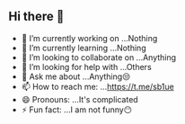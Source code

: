## Hi there 👋



- 🔭 I’m currently working on ...Nothing
- 🌱 I’m currently learning ...Nothing
- 👯 I’m looking to collaborate on ...Anything
- 🤔 I’m looking for help with ...Others
- 💬 Ask me about ...Anything😒
- 📫 How to reach me: ...https://t.me/sb1ue
- 😄 Pronouns: ...It's complicated
- ⚡ Fun fact: ...I am not funny😶

